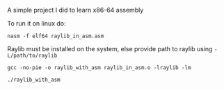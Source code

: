 A simple project I did to learn x86-64 assembly

To run it on linux do:
```
nasm -f elf64 raylib_in_asm.asm 
```
Raylib must be installed on the system, else provide path to raylib using `-L/path/to/raylib`
```
gcc -no-pie -o raylib_with_asm raylib_in_asm.o -lraylib -lm
```

```
./raylib_with_asm
```
